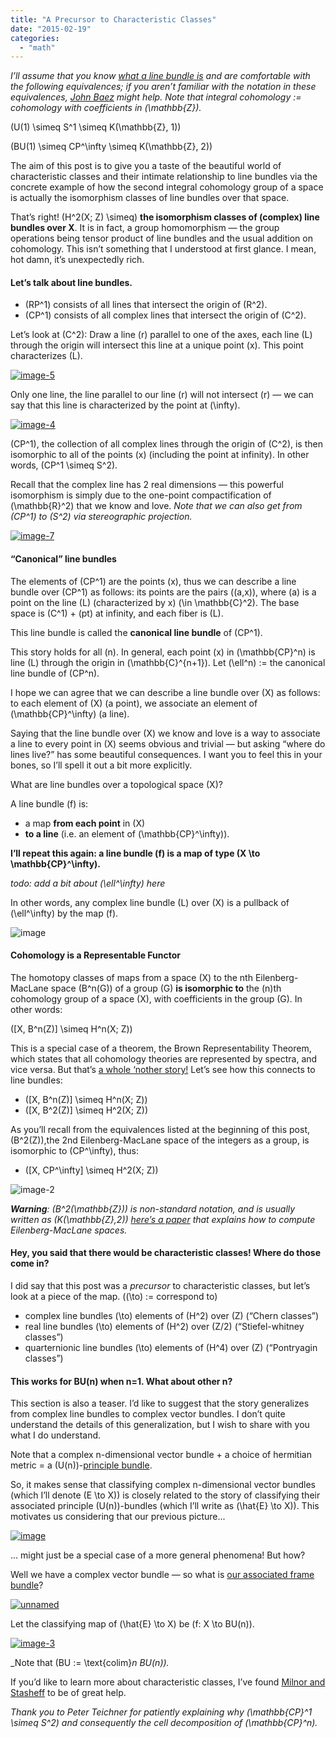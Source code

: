 ```yaml
---
title: "A Precursor to Characteristic Classes"
date: "2015-02-19"
categories: 
  - "math"
---
```


_I’ll assume that you know [what a line bundle is](/intro-to-bundles/) and are comfortable with the following equivalences; if you aren’t familiar with the notation in these equivalences, [John Baez](http://math.ucr.edu/home/baez/calgary/BG.html) might help. Note that integral cohomology := cohomology with coefficients in \(\mathbb{Z}\)._

\(U(1) \simeq S^1 \simeq K(\mathbb{Z}, 1)\)

\(BU(1) \simeq CP^\infty \simeq K(\mathbb{Z}, 2)\)

The aim of this post is to give you a taste of the beautiful world of characteristic classes and their intimate relationship to line bundles via the concrete example of how the second integral cohomology group of a space is actually the isomorphism classes of line bundles over that space.

That’s right! \(H^2(X; Z) \simeq\) **the isomorphism classes of (complex) line bundles over X**. It is in fact, a group homomorphism — the group operations being tensor product of line bundles and the usual addition on cohomology. This isn’t something that I understood at first glance. I mean, hot damn, it’s unexpectedly rich.

#### Let’s talk about line bundles.

- \(RP^1\) consists of all lines that intersect the origin of \(R^2\).
- \(CP^1\) consists of all complex lines that intersect the origin of \(C^2\).

Let’s look at \(C^2\): Draw a line \(r\) parallel to one of the axes, each line \(L\) through the origin will intersect this line at a unique point \(x\). This point characterizes \(L\).

[![image-5](/wp-content/uploads/2015/02/image-5.png)](/wp-content/uploads/2015/02/image-5.png)

Only one line, the line parallel to our line \(r\) will not intersect \(r\) — we can say that this line is characterized by the point at \(\infty\).

[![image-4](/wp-content/uploads/2015/02/image-4.png)](/wp-content/uploads/2015/02/image-4.png)

\(CP^1\), the collection of all complex lines through the origin of \(C^2\), is then isomorphic to all of the points \(x\) (including the point at infinity). In other words, \(CP^1 \simeq S^2\).

Recall that the complex line has 2 real dimensions — this powerful isomorphism is simply due to the one-point compactification of \(\mathbb{R}^2\) that we know and love. _Note that we can also get from \(CP^1\) to \(S^2\) via stereographic projection._

[![image-7](/wp-content/uploads/2015/02/image-7.png)](/wp-content/uploads/2015/02/image-7.png)

#### “Canonical” line bundles

The elements of \(CP^1\) are the points \(x\), thus we can describe a line bundle over \(CP^1\) as follows: its points are the pairs \((a,x)\), where \(a\) is a point on the line \(L\) (characterized by x) \(\in \mathbb{C}^2\). The base space is \(C^1\) + \(pt\) at infinity, and each fiber is \(L\).

This line bundle is called the **canonical line bundle** of \(CP^1\).

This story holds for all \(n\). In general, each point \(x\) in \(\mathbb{CP}^n\) is line \(L\) through the origin in \(\mathbb{C}^{n+1}\). Let \(\ell^n\) := the canonical line bundle of \(CP^n\).

I hope we can agree that we can describe a line bundle over \(X\) as follows: to each element of \(X\) (a point), we associate an element of \(\mathbb{CP}^\infty\) (a line).

Saying that the line bundle over \(X\) we know and love is a way to associate a line to every point in \(X\) seems obvious and trivial — but asking “where do lines live?” has some beautiful consequences. I want you to feel this in your bones, so I’ll spell it out a bit more explicitly.

What are line bundles over a topological space \(X\)?

A line bundle \(f\) is:

- a map **from each point** in \(X\)
- **to a line** (i.e. an element of \(\mathbb{CP}^\infty\)).

**I’ll repeat this again: a line bundle \(f\) is a map of type \(X \to \mathbb{CP}^\infty\).**

*todo: add a bit about \(\ell^\infty\) here*

In other words, any complex line bundle \(L\) over \(X\) is a pullback of \(\ell^\infty\) by the map \(f\).

![image](/wp-content/uploads/2015/02/image.png)

#### Cohomology is a Representable Functor

The homotopy classes of maps from a space \(X\) to the nth Eilenberg-MacLane space \(B^n(G)\) of a group \(G\) **is isomorphic to** the \(n\)th cohomology group of a space \(X\), with coefficients in the group \(G\). In other words:

\([X, B^n(Z)] \simeq H^n(X; Z)\)

This is a special case of a theorem, the Brown Representability Theorem, which states that all cohomology theories are represented by spectra, and vice versa. But that’s [a whole ‘nother story!](/oriented-cobordism-cohomology/) Let’s see how this connects to line bundles:

- \([X, B^n(Z)] \simeq H^n(X; Z)\)
- \([X, B^2(Z)] \simeq H^2(X; Z)\)

As you’ll recall from the equivalences listed at the beginning of this post, \(B^2(Z)\),the 2nd Eilenberg-MacLane space of the integers as a group, is isomorphic to \(CP^\infty\), thus:

- \([X, CP^\infty] \simeq H^2(X; Z)\)

![image-2](/wp-content/uploads/2015/02/image-2.png)

_**Warning**: \(B^2(\mathbb{Z})\) is non-standard notation, and is usually written as \(K(\mathbb{Z},2)\) [here’s a paper](/wp-content/uploads/2014/07/at.pdf) that explains how to compute Eilenberg-MacLane spaces._

#### Hey, you said that there would be characteristic classes! Where do those come in?

I did say that this post was a _precursor_ to characteristic classes, but let’s look at a piece of the map. (\(\to\) := correspond to)

- complex line bundles \(\to\) elements of \(H^2\) over \(Z\) (“Chern classes”)
- real line bundles \(\to\) elements of \(H^2\) over \(Z/2\) (“Stiefel-whitney classes”)
- quarternionic line bundles \(\to\) elements of \(H^4\) over \(Z\) (“Pontryagin classes”)

#### This works for BU(n) when n=1. What about other n?

This section is also a teaser. I’d like to suggest that the story generalizes from complex line bundles to complex vector bundles. I don’t quite understand the details of this generalization, but I wish to share with you what I do understand.

Note that a complex n-dimensional vector bundle + a choice of hermitian metric = a \(U(n)\)-[principle bundle](/intro-to-bundles/).

So, it makes sense that classifying complex n-dimensional vector bundles (which I’ll denote \(E \to X\)) is closely related to the story of classifying their associated principle \(U(n)\)-bundles (which I’ll write as \(\hat{E} \to X\)). This motivates us considering that our previous picture...

[![image](/wp-content/uploads/2015/02/image.png)](/wp-content/uploads/2015/02/image.png)

... might just be a special case of a more general phenomena! But how?

Well we have a complex vector bundle — so what is [our associated frame bundle](/intro-to-bundles/)?

[![unnamed](/wp-content/uploads/2015/02/unnamed.png)](/wp-content/uploads/2015/02/unnamed.png)

Let the classifying map of \(\hat{E} \to X\) be \(f: X \to BU(n)\).

[![image-3](/wp-content/uploads/2015/02/image-3.png)](/wp-content/uploads/2015/02/image-3.png)

_Note that \(BU := \text{colim}_n BU(n)\)._

If you’d like to learn more about characteristic classes, I’ve found [Milnor and Stasheff](http://citeseerx.ist.psu.edu/viewdoc/download?doi=10.1.1.374.52&rep=rep1&type=pdf) to be of great help.

_Thank you to Peter Teichner for patiently explaining why \(\mathbb{CP}^1 \simeq S^2\) and consequently the cell decomposition of \(\mathbb{CP}^n\)._

